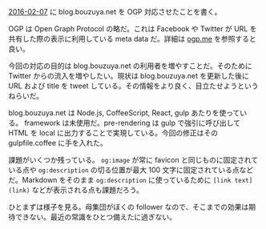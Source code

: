[2016-02-07][] に blog.bouzuya.net を OGP 対応させたことを書く。

OGP は Open Graph Protocol の略だ。これは Facebook や Twitter が URL を共有した際の表示に利用している meta data だ。詳細は [ogp.me](http://ogp.me/) を参照すると良い。

今回の対応の目的は blog.bouzuya.net の利用者を増やすことだ。そのために Twitter からの流入を増やしたい。現状は blog.bouzuya.net を更新した後に URL および title を tweet している。その情報をより良く、目立たせようというねらいだ。

blog.bouzuya.net は Node.js, CoffeeScript, React, gulp あたりを使っている。 framework は未使用だ。pre-rendering は gulp で強引に呼び出して HTML を local に出力することで実現している。今回の修正はその gulpfile.coffee に手を入れた。

課題がいくつか残っている。 `og:image` が常に favicon と同じものに固定されている点や `og:description` の切る位置が最大 100 文字に固定されている点などだ。Markdown をそのまま `og:description` に使っているために `[link text](link)` などが表示される点も課題だろう。

ひとまずは様子を見る。母集団がぼくの follower なので、そこまでの効果は期待できない。最近の常識をひとつ備えたに過ぎない。

[2016-02-07]: http://blog.bouzuya.net/2016/02/07/
